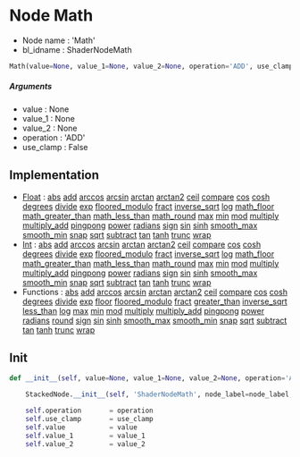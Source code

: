# Node Math

- Node name : 'Math'
- bl_idname : ShaderNodeMath


``` python
Math(value=None, value_1=None, value_2=None, operation='ADD', use_clamp=False, node_label=None, node_color=None)
```
##### Arguments

- value : None
- value_1 : None
- value_2 : None
- operation : 'ADD'
- use_clamp : False

## Implementation

- [Float](/docs/GeoNodes/Float.md) : [abs](/docs/GeoNodes/Float.md#abs) [add](/docs/GeoNodes/Float.md#add) [arccos](/docs/GeoNodes/Float.md#arccos) [arcsin](/docs/GeoNodes/Float.md#arcsin) [arctan](/docs/GeoNodes/Float.md#arctan) [arctan2](/docs/GeoNodes/Float.md#arctan2) [ceil](/docs/GeoNodes/Float.md#ceil) [compare](/docs/GeoNodes/Float.md#compare) [cos](/docs/GeoNodes/Float.md#cos) [cosh](/docs/GeoNodes/Float.md#cosh) [degrees](/docs/GeoNodes/Float.md#degrees) [divide](/docs/GeoNodes/Float.md#divide) [exp](/docs/GeoNodes/Float.md#exp) [floored_modulo](/docs/GeoNodes/Float.md#floored_modulo) [fract](/docs/GeoNodes/Float.md#fract) [inverse_sqrt](/docs/GeoNodes/Float.md#inverse_sqrt) [log](/docs/GeoNodes/Float.md#log) [math_floor](/docs/GeoNodes/Float.md#math_floor) [math_greater_than](/docs/GeoNodes/Float.md#math_greater_than) [math_less_than](/docs/GeoNodes/Float.md#math_less_than) [math_round](/docs/GeoNodes/Float.md#math_round) [max](/docs/GeoNodes/Float.md#max) [min](/docs/GeoNodes/Float.md#min) [mod](/docs/GeoNodes/Float.md#mod) [multiply](/docs/GeoNodes/Float.md#multiply) [multiply_add](/docs/GeoNodes/Float.md#multiply_add) [pingpong](/docs/GeoNodes/Float.md#pingpong) [power](/docs/GeoNodes/Float.md#power) [radians](/docs/GeoNodes/Float.md#radians) [sign](/docs/GeoNodes/Float.md#sign) [sin](/docs/GeoNodes/Float.md#sin) [sinh](/docs/GeoNodes/Float.md#sinh) [smooth_max](/docs/GeoNodes/Float.md#smooth_max) [smooth_min](/docs/GeoNodes/Float.md#smooth_min) [snap](/docs/GeoNodes/Float.md#snap) [sqrt](/docs/GeoNodes/Float.md#sqrt) [subtract](/docs/GeoNodes/Float.md#subtract) [tan](/docs/GeoNodes/Float.md#tan) [tanh](/docs/GeoNodes/Float.md#tanh) [trunc](/docs/GeoNodes/Float.md#trunc) [wrap](/docs/GeoNodes/Float.md#wrap)
- [Int](/docs/GeoNodes/Int.md) : [abs](/docs/GeoNodes/Int.md#abs) [add](/docs/GeoNodes/Int.md#add) [arccos](/docs/GeoNodes/Int.md#arccos) [arcsin](/docs/GeoNodes/Int.md#arcsin) [arctan](/docs/GeoNodes/Int.md#arctan) [arctan2](/docs/GeoNodes/Int.md#arctan2) [ceil](/docs/GeoNodes/Int.md#ceil) [compare](/docs/GeoNodes/Int.md#compare) [cos](/docs/GeoNodes/Int.md#cos) [cosh](/docs/GeoNodes/Int.md#cosh) [degrees](/docs/GeoNodes/Int.md#degrees) [divide](/docs/GeoNodes/Int.md#divide) [exp](/docs/GeoNodes/Int.md#exp) [floored_modulo](/docs/GeoNodes/Int.md#floored_modulo) [fract](/docs/GeoNodes/Int.md#fract) [inverse_sqrt](/docs/GeoNodes/Int.md#inverse_sqrt) [log](/docs/GeoNodes/Int.md#log) [math_floor](/docs/GeoNodes/Int.md#math_floor) [math_greater_than](/docs/GeoNodes/Int.md#math_greater_than) [math_less_than](/docs/GeoNodes/Int.md#math_less_than) [math_round](/docs/GeoNodes/Int.md#math_round) [max](/docs/GeoNodes/Int.md#max) [min](/docs/GeoNodes/Int.md#min) [mod](/docs/GeoNodes/Int.md#mod) [multiply](/docs/GeoNodes/Int.md#multiply) [multiply_add](/docs/GeoNodes/Int.md#multiply_add) [pingpong](/docs/GeoNodes/Int.md#pingpong) [power](/docs/GeoNodes/Int.md#power) [radians](/docs/GeoNodes/Int.md#radians) [sign](/docs/GeoNodes/Int.md#sign) [sin](/docs/GeoNodes/Int.md#sin) [sinh](/docs/GeoNodes/Int.md#sinh) [smooth_max](/docs/GeoNodes/Int.md#smooth_max) [smooth_min](/docs/GeoNodes/Int.md#smooth_min) [snap](/docs/GeoNodes/Int.md#snap) [sqrt](/docs/GeoNodes/Int.md#sqrt) [subtract](/docs/GeoNodes/Int.md#subtract) [tan](/docs/GeoNodes/Int.md#tan) [tanh](/docs/GeoNodes/Int.md#tanh) [trunc](/docs/GeoNodes/Int.md#trunc) [wrap](/docs/GeoNodes/Int.md#wrap)
- Functions : [abs](/docs/GeoNodes/GeoNodes.md#abs) [add](/docs/GeoNodes/GeoNodes.md#add) [arccos](/docs/GeoNodes/GeoNodes.md#arccos) [arcsin](/docs/GeoNodes/GeoNodes.md#arcsin) [arctan](/docs/GeoNodes/GeoNodes.md#arctan) [arctan2](/docs/GeoNodes/GeoNodes.md#arctan2) [ceil](/docs/GeoNodes/GeoNodes.md#ceil) [compare](/docs/GeoNodes/GeoNodes.md#compare) [cos](/docs/GeoNodes/GeoNodes.md#cos) [cosh](/docs/GeoNodes/GeoNodes.md#cosh) [degrees](/docs/GeoNodes/GeoNodes.md#degrees) [divide](/docs/GeoNodes/GeoNodes.md#divide) [exp](/docs/GeoNodes/GeoNodes.md#exp) [floor](/docs/GeoNodes/GeoNodes.md#floor) [floored_modulo](/docs/GeoNodes/GeoNodes.md#floored_modulo) [fract](/docs/GeoNodes/GeoNodes.md#fract) [greater_than](/docs/GeoNodes/GeoNodes.md#greater_than) [inverse_sqrt](/docs/GeoNodes/GeoNodes.md#inverse_sqrt) [less_than](/docs/GeoNodes/GeoNodes.md#less_than) [log](/docs/GeoNodes/GeoNodes.md#log) [max](/docs/GeoNodes/GeoNodes.md#max) [min](/docs/GeoNodes/GeoNodes.md#min) [mod](/docs/GeoNodes/GeoNodes.md#mod) [multiply](/docs/GeoNodes/GeoNodes.md#multiply) [multiply_add](/docs/GeoNodes/GeoNodes.md#multiply_add) [pingpong](/docs/GeoNodes/GeoNodes.md#pingpong) [power](/docs/GeoNodes/GeoNodes.md#power) [radians](/docs/GeoNodes/GeoNodes.md#radians) [round](/docs/GeoNodes/GeoNodes.md#round) [sign](/docs/GeoNodes/GeoNodes.md#sign) [sin](/docs/GeoNodes/GeoNodes.md#sin) [sinh](/docs/GeoNodes/GeoNodes.md#sinh) [smooth_max](/docs/GeoNodes/GeoNodes.md#smooth_max) [smooth_min](/docs/GeoNodes/GeoNodes.md#smooth_min) [snap](/docs/GeoNodes/GeoNodes.md#snap) [sqrt](/docs/GeoNodes/GeoNodes.md#sqrt) [subtract](/docs/GeoNodes/GeoNodes.md#subtract) [tan](/docs/GeoNodes/GeoNodes.md#tan) [tanh](/docs/GeoNodes/GeoNodes.md#tanh) [trunc](/docs/GeoNodes/GeoNodes.md#trunc) [wrap](/docs/GeoNodes/GeoNodes.md#wrap)

## Init

``` python
def __init__(self, value=None, value_1=None, value_2=None, operation='ADD', use_clamp=False, node_label=None, node_color=None):

    StackedNode.__init__(self, 'ShaderNodeMath', node_label=node_label, node_color=node_color)

    self.operation       = operation
    self.use_clamp       = use_clamp
    self.value           = value
    self.value_1         = value_1
    self.value_2         = value_2
```
